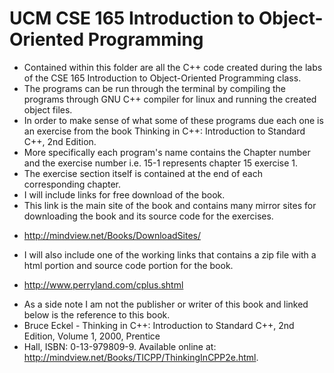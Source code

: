 UCM CSE 165 Introduction to Object-Oriented Programming
=======================================================

+ Contained within this folder are all the C++ code created during the labs of the CSE 165 Introduction to Object-Oriented Programming class.
+ The programs can be run through the terminal by compiling the programs through GNU C++ compiler for linux and running the created object files.
+ In order to make sense of what some of these programs due each one is an exercise from the book Thinking in C++: Introduction to Standard C++, 2nd Edition.
+ More specifically each program's name contains the Chapter number and the exercise number i.e. 15-1 represents chapter 15 exercise 1.
+ The exercise section itself is contained at the end of each corresponding chapter.
+ I will include links for free download of the book.
+ This link is the main site of the book and contains many mirror sites for downloading the book and its source code for the exercises.
- http://mindview.net/Books/DownloadSites/
+ I will also include one of the working links that contains a zip file with a html portion and source code portion for the book.
- http://www.perryland.com/cplus.shtml
* As a side note I am not the publisher or writer of this book and linked below is the reference to this book.
* Bruce Eckel - Thinking in C++: Introduction to Standard C++, 2nd Edition, Volume 1, 2000, Prentice
*	Hall, ISBN: 0-13-979809-9. Available online at: http://mindview.net/Books/TICPP/ThinkingInCPP2e.html.


